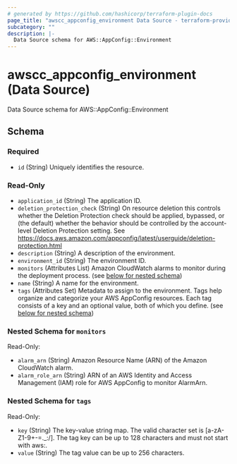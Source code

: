 ```yaml
---
# generated by https://github.com/hashicorp/terraform-plugin-docs
page_title: "awscc_appconfig_environment Data Source - terraform-provider-awscc"
subcategory: ""
description: |-
  Data Source schema for AWS::AppConfig::Environment
---
```


# awscc_appconfig_environment (Data Source)

Data Source schema for AWS::AppConfig::Environment



<!-- schema generated by tfplugindocs -->
## Schema

### Required

- `id` (String) Uniquely identifies the resource.

### Read-Only

- `application_id` (String) The application ID.
- `deletion_protection_check` (String) On resource deletion this controls whether the Deletion Protection check should be applied, bypassed, or (the default) whether the behavior should be controlled by the account-level Deletion Protection setting. See https://docs.aws.amazon.com/appconfig/latest/userguide/deletion-protection.html
- `description` (String) A description of the environment.
- `environment_id` (String) The environment ID.
- `monitors` (Attributes List) Amazon CloudWatch alarms to monitor during the deployment process. (see [below for nested schema](#nestedatt--monitors))
- `name` (String) A name for the environment.
- `tags` (Attributes Set) Metadata to assign to the environment. Tags help organize and categorize your AWS AppConfig resources. Each tag consists of a key and an optional value, both of which you define. (see [below for nested schema](#nestedatt--tags))

<a id="nestedatt--monitors"></a>
### Nested Schema for `monitors`

Read-Only:

- `alarm_arn` (String) Amazon Resource Name (ARN) of the Amazon CloudWatch alarm.
- `alarm_role_arn` (String) ARN of an AWS Identity and Access Management (IAM) role for AWS AppConfig to monitor AlarmArn.


<a id="nestedatt--tags"></a>
### Nested Schema for `tags`

Read-Only:

- `key` (String) The key-value string map. The valid character set is [a-zA-Z1-9+-=._:/]. The tag key can be up to 128 characters and must not start with aws:.
- `value` (String) The tag value can be up to 256 characters.
